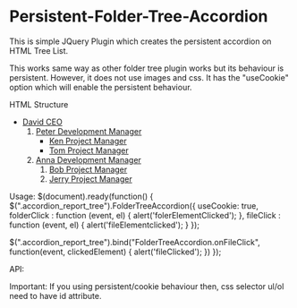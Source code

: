 Persistent-Folder-Tree-Accordion
================================

This is simple JQuery Plugin which creates the persistent accordion on HTML Tree List.

This works same way as other folder tree plugin works but its behaviour is persistent. 
However, it does not use images and css. It has the "useCookie" option which will enable
the persistent behaviour. 


HTML Structure
<div class="foldertree">
   <ul id='report_tree' class='accordion_report_tree'>
     <li class='folder'><a href="javascript:;">David CEO</a>
       <ol>
         <li class="folder"><a href="javascript:;">Peter Development Manager</a>
           <ul>
             <li><a href="javascript:;">Ken Project Manager</a></li>
             <li><a href="javascript:;">Tom Project Manager</a></li>
           </ul>
         </li>
         <li><a href="javascript:;">Anna Development Manager</a>
           <ol>
             <li><a href="javascript:;">Bob Project Manager</a></li>
             <li><a href="javascript:;">Jerry Project Manager</a></li>
           </ol>
         </li>
       </ol>
     </li>
   </ul>
</div>

Usage:
$(document).ready(function() { 
  $(".accordion_report_tree").FolderTreeAccordion({
   useCookie: true,
   folderClick : function (event, el) {
     alert('folerElementClicked');
   },
   fileClick : function (event, el) {
     alert('fileElementclicked');
   }
  });
  
  $(".accordion_report_tree").bind("FolderTreeAccordion.onFileClick", function(event, clickedElement) {
    alert('fileClicked');
  })
});

API:



Important: 
If you using persistent/cookie behaviour then, css selector ul/ol need to have id attribute. 


